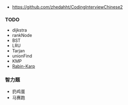 + https://github.com/zhedahht/CodingInterviewChinese2

### TODO
+ dijkstra
+ rankNode
+ BST
+ LRU
+ Tarjan
+ unionFind
+ KMP
+ [Rabin-Karp](https://www.zhihu.com/question/21923021/answer/37428741)

### 智力题
+ 扔鸡蛋
+ 马赛跑